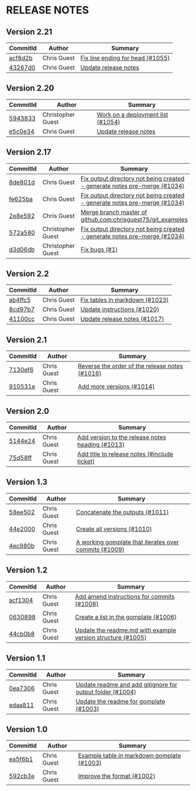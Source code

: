 # RELEASE NOTES
## Version 2.21

| CommitId      | Author        | Summary       |
| ------------- | ------------- | ------------- |
|[acf8d2b](https://github.com/chrisguest75/git_examples/commit/acf8d2b) |  Chris Guest | [ Fix line ending for head (#1055)](https://cnissues.atlassian.net/browse/LGH-1055) |
|[43267d0](https://github.com/chrisguest75/git_examples/commit/43267d0) |  Chris Guest | [ Update release notes](https://cnissues.atlassian.net/browse/LGH-) |


## Version 2.20

| CommitId      | Author        | Summary       |
| ------------- | ------------- | ------------- |
|[5943833](https://github.com/chrisguest75/git_examples/commit/5943833) |  Christopher Guest | [ Work on a deployment list (#1054)](https://cnissues.atlassian.net/browse/LGH-1054) |
|[e5c0e34](https://github.com/chrisguest75/git_examples/commit/e5c0e34) |  Chris Guest | [ Update release notes](https://cnissues.atlassian.net/browse/LGH-) |


## Version 2.17

| CommitId      | Author        | Summary       |
| ------------- | ------------- | ------------- |
|[8de801d](https://github.com/chrisguest75/git_examples/commit/8de801d) |  Chris Guest | [ Fix output directory not being created - generate notes pre-merge (#1034)](https://cnissues.atlassian.net/browse/LGH-1034) |
|[fe625ba](https://github.com/chrisguest75/git_examples/commit/fe625ba) |  Chris Guest | [ Fix output directory not being created - generate notes pre-merge (#1034)](https://cnissues.atlassian.net/browse/LGH-1034) |
|[2e8e592](https://github.com/chrisguest75/git_examples/commit/2e8e592) |  Chris Guest | [ Merge branch master of github.com:chrisguest75/git_examples](https://cnissues.atlassian.net/browse/LGH-) |
|[572a580](https://github.com/chrisguest75/git_examples/commit/572a580) |  Christopher Guest | [ Fix output directory not being created - generate notes pre-merge (#1034)](https://cnissues.atlassian.net/browse/LGH-1034) |
|[d3d06db](https://github.com/chrisguest75/git_examples/commit/d3d06db) |  Christopher Guest | [ Fix bugs (#1)](https://cnissues.atlassian.net/browse/LGH-1) |


## Version 2.2

| CommitId      | Author        | Summary       |
| ------------- | ------------- | ------------- |
|[ab4ffc5](https://github.com/chrisguest75/git_examples/commit/ab4ffc5) |  Chris Guest | [ Fix tables in markdown (#1023)](https://cnissues.atlassian.net/browse/LGH-1023) |
|[8cd97b7](https://github.com/chrisguest75/git_examples/commit/8cd97b7) |  Chris Guest | [ Update instructions (#1020)](https://cnissues.atlassian.net/browse/LGH-1020) |
|[41100cc](https://github.com/chrisguest75/git_examples/commit/41100cc) |  Chris Guest | [ Update release notes (#1017)](https://cnissues.atlassian.net/browse/LGH-1017) |


## Version 2.1

| CommitId      | Author        | Summary       |
| ------------- | ------------- | ------------- |
|[7130ef6](https://github.com/chrisguest75/git_examples/commit/7130ef6) |  Chris Guest | [ Reverse the order of the release notes (#1016)](https://cnissues.atlassian.net/browse/LGH-1016) |
|[910531e](https://github.com/chrisguest75/git_examples/commit/910531e) |  Chris Guest | [ Add more versions  (#1014)](https://cnissues.atlassian.net/browse/LGH-1014) |


## Version 2.0

| CommitId      | Author        | Summary       |
| ------------- | ------------- | ------------- |
|[5144e24](https://github.com/chrisguest75/git_examples/commit/5144e24) |  Chris Guest | [ Add version to the release notes heading (#1013)](https://cnissues.atlassian.net/browse/LGH-1013) |
|[75d58ff](https://github.com/chrisguest75/git_examples/commit/75d58ff) |  Chris Guest | [ Add title to release notes (#include ticket)](https://cnissues.atlassian.net/browse/LGH-) |


## Version 1.3

| CommitId      | Author        | Summary       |
| ------------- | ------------- | ------------- |
|[58ee502](https://github.com/chrisguest75/git_examples/commit/58ee502) |  Chris Guest | [ Concatenate the outputs (#1011)](https://cnissues.atlassian.net/browse/LGH-1011) |
|[44e2000](https://github.com/chrisguest75/git_examples/commit/44e2000) |  Chris Guest | [ Create all versions (#1010)](https://cnissues.atlassian.net/browse/LGH-1010) |
|[4ec980b](https://github.com/chrisguest75/git_examples/commit/4ec980b) |  Chris Guest | [ A working gomplate that iterates over commits (#1009)](https://cnissues.atlassian.net/browse/LGH-1009) |


## Version 1.2

| CommitId      | Author        | Summary       |
| ------------- | ------------- | ------------- |
|[acf1304](https://github.com/chrisguest75/git_examples/commit/acf1304) |  Chris Guest | [ Add amend instructions for commits (#1008)](https://cnissues.atlassian.net/browse/LGH-1008) |
|[0630898](https://github.com/chrisguest75/git_examples/commit/0630898) |  Chris Guest | [ Create a list in the gomplate (#1006)](https://cnissues.atlassian.net/browse/LGH-1006) |
|[44cb0b8](https://github.com/chrisguest75/git_examples/commit/44cb0b8) |  Chris Guest | [ Update the readme.md with example version structure (#1005)](https://cnissues.atlassian.net/browse/LGH-1005) |


## Version 1.1

| CommitId      | Author        | Summary       |
| ------------- | ------------- | ------------- |
|[0ea7306](https://github.com/chrisguest75/git_examples/commit/0ea7306) |  Chris Guest | [ Update readme and add gitignore for output folder (#1004)](https://cnissues.atlassian.net/browse/LGH-1004) |
|[edaa811](https://github.com/chrisguest75/git_examples/commit/edaa811) |  Chris Guest | [ Update the readme for gomplate (#1003)](https://cnissues.atlassian.net/browse/LGH-1003) |


## Version 1.0

| CommitId      | Author        | Summary       |
| ------------- | ------------- | ------------- |
|[ea5f6b1](https://github.com/chrisguest75/git_examples/commit/ea5f6b1) |  Chris Guest | [ Example table in markdown gomplate (#1003)](https://cnissues.atlassian.net/browse/LGH-1003) |
|[592cb3e](https://github.com/chrisguest75/git_examples/commit/592cb3e) |  Chris Guest | [ Improve the format (#1002)](https://cnissues.atlassian.net/browse/LGH-1002) |


